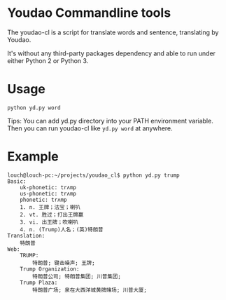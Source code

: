 # Youdao Commandline tools

The youdao-cl is a script for translate words and sentence, translating by Youdao.

It's without any third-party packages dependency and able to run under either Python 2 or Python 3.

# Usage 

~~~
python yd.py word
~~~

Tips: You can add yd.py directory into your PATH environment variable. Then you can run youdao-cl like `yd.py word` at anywhere.

# Example

~~~
louch@louch-pc:~/projects/youdao_cl$ python yd.py trump
Basic:
    uk-phonetic: trʌmp
    us-phonetic: trʌmp
    phonetic: trʌmp
    1. n. 王牌；法宝；喇叭
    2. vt. 胜过；打出王牌赢
    3. vi. 出王牌；吹喇叭
    4. n. (Trump)人名；(英)特朗普
Translation:
    特朗普
Web:
    TRUMP:
        特朗普; 键击噪声; 王牌; 
    Trump Organization:
        特朗普公司; 特朗普集团; 川普集团; 
    Trump Plaza:
        特朗普广场; 泉在大西洋城黄牌赌场; 川普大厦; 
~~~
